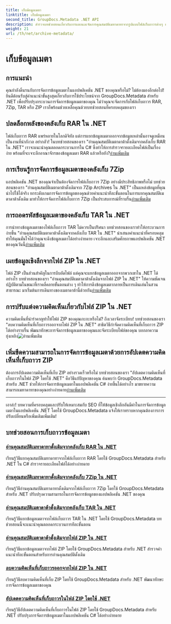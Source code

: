 ```yaml
---
title: เก็บข้อมูลเมตา
linktitle: เก็บข้อมูลเมตา
second_title: GroupDocs.Metadata .NET API
description: สำรวจบทช่วยสอนเกี่ยวกับการแตกและจัดการคุณสมบัติเมทาดาทาจากรูปแบบไฟล์เก็บถาวรต่างๆ เช่น RAR, 7Zip, TAR และ ZIP โดยใช้ GroupDocs.Metadata สำหรับ .NET
weight: 21
url: /th/net/archive-metadata/
---
```


# เก็บข้อมูลเมตา


## การแนะนำ

คุณกำลังดิ้นรนกับการจัดการข้อมูลเมตาในแอปพลิเคชัน .NET ของคุณหรือไม่? ไม่ต้องมองอีกต่อไป! ยินดีต้อนรับสู่คำแนะนำขั้นสูงสุดเกี่ยวกับการใช้ประโยชน์จาก GroupDocs.Metadata สำหรับ .NET เพื่อปรับปรุงกระบวนการจัดการข้อมูลเมตาของคุณ ไม่ว่าคุณจะจัดการกับไฟล์เก็บถาวร RAR, 7Zip, TAR หรือ ZIP เราก็พร้อมช่วยเหลือคุณด้วยบทช่วยสอนที่ครอบคลุมของเรา

## ปลดล็อกพลังของคลังเก็บ RAR ใน .NET

 ไฟล์เก็บถาวร RAR แพร่หลายในโลกดิจิทัล แต่การแยกข้อมูลเมตาออกจากข้อมูลเหล่านั้นอาจดูเหมือนเป็นงานที่น่ากังวล อย่ากลัว! ในบทช่วยสอนของเรา "อ่านคุณสมบัติเมตาดาต้าดั้งเดิมจากคลังเก็บ RAR ใน .NET" เราจะแนะนำคุณตลอดกระบวนการใน C# ซึ่งทำให้การสำรวจรายละเอียดไฟล์เป็นเรื่องง่าย พร้อมที่จะเจาะลึกอาณาจักรของข้อมูลเมตา RAR แล้วหรือยัง?[อ่านเพิ่มเติม](./read-native-metadata-rar-archives/)

## การเรียนรู้การจัดการข้อมูลเมตาของคลังเก็บ 7Zip

แอปพลิเคชัน .NET ของคุณจำเป็นต้องจัดการไฟล์เก็บถาวร 7Zip อย่างมีประสิทธิภาพหรือไม่ บทช่วยสอนของเรา "อ่านคุณสมบัติเมตาดาต้าดั้งเดิมจาก 7Zip Archives ใน .NET" เป็นแหล่งข้อมูลที่คุณนำไปใช้ได้จริง ยกระดับเกมการจัดการข้อมูลของคุณด้วยคำแนะนำทีละขั้นตอนในการแยกคุณสมบัติเมตาดาต้าดั้งเดิม มาทำให้การจัดการไฟล์เก็บถาวร 7Zip เป็นประสบการณ์ที่ราบรื่น[อ่านเพิ่มเติม](./read-native-metadata-7zip-archives/)

## การถอดรหัสข้อมูลเมตาของคลังเก็บ TAR ใน .NET

 การนำทางข้อมูลเมตาของไฟล์เก็บถาวร TAR ไม่ควรเป็นปริศนา บทช่วยสอนของเราทำให้กระบวนการง่ายขึ้น "อ่านคุณสมบัติเมตาดาต้าดั้งเดิมจากคลังเก็บ TAR ใน .NET" นำเสนอคำแนะนำที่ครอบคลุม ทำให้คุณมั่นใจได้ว่าคุณจะดึงข้อมูลเมตาได้อย่างง่ายดาย เจาะลึกและเสริมศักยภาพแอปพลิเคชัน .NET ของคุณวันนี้[อ่านเพิ่มเติม](./read-native-metadata-tar-archives/)

## เผยข้อมูลเชิงลึกจากไฟล์ ZIP ใน .NET

ไฟล์ ZIP เป็นส่วนสำคัญในการบีบอัดไฟล์ แต่คุณจะแยกข้อมูลเมตาออกจากพวกเขาใน .NET ได้อย่างไร บทช่วยสอนของเรา "อ่านคุณสมบัติเมตาดาต้าดั้งเดิมจากไฟล์ ZIP ใน .NET" ให้ความชัดเจน ปฏิบัติตามในขณะที่เราคลี่คลายขั้นตอนต่าง ๆ ทำให้การดึงข้อมูลเมตากลายเป็นการเดินเล่นในสวนสาธารณะ มาเริ่มต้นการเดินทางของเมตาดาต้านี้ด้วยกัน[อ่านเพิ่มเติม](./read-native-metadata-zip-archives/)

## การปรับแต่งความคิดเห็นเกี่ยวกับไฟล์ ZIP ใน .NET

 ความคิดเห็นที่น่ารำคาญทำให้ไฟล์ ZIP ของคุณเกะกะหรือไม่? ถึงเวลาจัดระเบียบ! บทช่วยสอนของเรา "ลบความคิดเห็นที่เก็บถาวรออกจากไฟล์ ZIP ใน .NET" สาธิตวิธีกำจัดความคิดเห็นที่เก็บถาวร ZIP ได้อย่างราบรื่น พัฒนาทักษะการจัดการข้อมูลเมตาของคุณและจัดระเบียบไฟล์ของคุณ บอกลาความยุ่งเหยิง![อ่านเพิ่มเติม](./remove-archive-comment-zip-files/)

## เพิ่มขีดความสามารถในการจัดการข้อมูลเมตาด้วยการอัปเดตความคิดเห็นที่เก็บถาวร ZIP

ต้องการอัปเดตความคิดเห็นที่เก็บ ZIP อย่างรวดเร็วหรือไม่ บทช่วยสอนของเรา "อัปเดตความคิดเห็นที่เก็บถาวรในไฟล์ ZIP โดยใช้ .NET" คือวิธีแก้ปัญหาของคุณ ค้นพบว่า GroupDocs.Metadata สำหรับ .NET ช่วยให้การจัดการข้อมูลเมตาในแอปพลิเคชัน C# ง่ายขึ้นได้อย่างไร มาขยายความสามารถเมทาดาทาของคุณอย่างง่ายดาย[อ่านเพิ่มเติม](./update-archive-comment-zip-files/)

---

เอาล่ะ! บทความที่ครอบคลุมและปรับให้เหมาะสมกับ SEO ที่ให้ข้อมูลเชิงลึกอันมีค่าในการจัดการข้อมูลเมตาในแอปพลิเคชัน .NET โดยใช้ GroupDocs.Metadata แจ้งให้เราทราบหากคุณต้องการการปรับเปลี่ยนหรือเพิ่มเติมเพิ่มเติม!
## บทช่วยสอนการเก็บถาวรข้อมูลเมตา
### [อ่านคุณสมบัติเมทาดาทาดั้งเดิมจากคลังเก็บ RAR ใน .NET](./read-native-metadata-rar-archives/)
เรียนรู้วิธีแยกคุณสมบัติเมทาดาทาจากไฟล์เก็บถาวร RAR โดยใช้ GroupDocs.Metadata สำหรับ .NET ใน C# สำรวจรายละเอียดไฟล์ได้อย่างง่ายดาย
### [อ่านคุณสมบัติเมทาดาทาดั้งเดิมจากคลังเก็บ 7Zip ใน .NET](./read-native-metadata-7zip-archives/)
เรียนรู้วิธีอ่านคุณสมบัติเมทาดาทาดั้งเดิมจากไฟล์เก็บถาวร 7Zip โดยใช้ GroupDocs.Metadata สำหรับ .NET ปรับปรุงความสามารถในการจัดการข้อมูลของแอปพลิเคชัน .NET ของคุณ
### [อ่านคุณสมบัติเมตาดาต้าดั้งเดิมจากคลังเก็บ TAR ใน .NET](./read-native-metadata-tar-archives/)
เรียนรู้วิธีแยกข้อมูลเมตาจากไฟล์เก็บถาวร TAR ใน .NET โดยใช้ GroupDocs.Metadata บทช่วยสอนนี้จะแนะนำคุณตลอดกระบวนการทีละขั้นตอน
### [อ่านคุณสมบัติเมตาดาต้าดั้งเดิมจากไฟล์ ZIP ใน .NET](./read-native-metadata-zip-archives/)
เรียนรู้วิธีแยกข้อมูลเมตาจากไฟล์ ZIP โดยใช้ GroupDocs.Metadata สำหรับ .NET สำรวจคำแนะนำทีละขั้นตอนสำหรับการอ่านคุณสมบัติดั้งเดิม
### [ลบความคิดเห็นที่เก็บถาวรออกจากไฟล์ ZIP ใน .NET](./remove-archive-comment-zip-files/)
เรียนรู้วิธีลบความคิดเห็นที่เก็บ ZIP โดยใช้ GroupDocs.Metadata สำหรับ .NET พัฒนาทักษะการจัดการข้อมูลเมตาของคุณ
### [อัปเดตความคิดเห็นที่เก็บถาวรในไฟล์ ZIP โดยใช้ .NET](./update-archive-comment-zip-files/)
เรียนรู้วิธีอัปเดตความคิดเห็นที่เก็บถาวรในไฟล์ ZIP โดยใช้ GroupDocs.Metadata สำหรับ .NET ปรับปรุงการจัดการข้อมูลเมตาในแอปพลิเคชัน C# ได้อย่างง่ายดาย